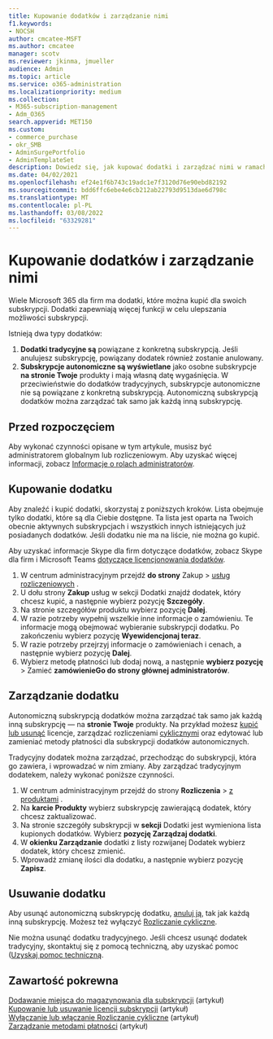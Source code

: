 ```yaml
---
title: Kupowanie dodatków i zarządzanie nimi
f1.keywords:
- NOCSH
author: cmcatee-MSFT
ms.author: cmcatee
manager: scotv
ms.reviewer: jkinma, jmueller
audience: Admin
ms.topic: article
ms.service: o365-administration
ms.localizationpriority: medium
ms.collection:
- M365-subscription-management
- Adm_O365
search.appverid: MET150
ms.custom:
- commerce_purchase
- okr_SMB
- AdminSurgePortfolio
- AdminTemplateSet
description: Dowiedz się, jak kupować dodatki i zarządzać nimi w ramach subskrypcji usługi Microsoft 365 dla firm.
ms.date: 04/02/2021
ms.openlocfilehash: ef24e1f6b743c19adc1e7f3120d76e90ebd82192
ms.sourcegitcommit: bdd6ffc6ebe4e6cb212ab22793d9513dae6d798c
ms.translationtype: MT
ms.contentlocale: pl-PL
ms.lasthandoff: 03/08/2022
ms.locfileid: "63329281"
---
```

# <a name="buy-or-manage-add-ons"></a>Kupowanie dodatków i zarządzanie nimi

Wiele Microsoft 365 dla firm ma dodatki, które można kupić dla swoich subskrypcji. Dodatki zapewniają więcej funkcji w celu ulepszania możliwości subskrypcji.

Istnieją dwa typy dodatków:

1. **Dodatki tradycyjne są** powiązane z konkretną subskrypcją. Jeśli anulujesz subskrypcję, powiązany dodatek również zostanie anulowany.
2. **Subskrypcje autonomiczne są wyświetlane** jako osobne subskrypcje **na stronie Twoje** produkty i mają własną datę wygaśnięcia. W przeciwieństwie do dodatków tradycyjnych, subskrypcje autonomiczne nie są powiązane z konkretną subskrypcją. Autonomiczną subskrypcją dodatków można zarządzać tak samo jak każdą inną subskrypcję.

## <a name="before-you-begin"></a>Przed rozpoczęciem

Aby wykonać czynności opisane w tym artykule, musisz być administratorem globalnym lub rozliczeniowym. Aby uzyskać więcej informacji, zobacz [Informacje o rolach administratorów](../admin/add-users/about-admin-roles.md).

## <a name="buy-an-add-on"></a>Kupowanie dodatku

Aby znaleźć i kupić dodatki, skorzystaj z poniższych kroków. Lista obejmuje tylko dodatki, które są dla Ciebie dostępne. Ta lista jest oparta na Twoich obecnie aktywnych subskrypcjach i wszystkich innych istniejących już posiadanych dodatków. Jeśli dodatku nie ma na liście, nie można go kupić.

Aby uzyskać informacje Skype dla firm dotyczące dodatków, zobacz Skype dla firm i Microsoft Teams [dotyczące licencjonowania dodatków](/SkypeForBusiness/skype-for-business-and-microsoft-teams-add-on-licensing/skype-for-business-and-microsoft-teams-add-on-licensing).

1. W centrum administracyjnym przejdź **do strony** Zakup \> <a href="https://go.microsoft.com/fwlink/p/?linkid=868433" target="_blank">usług rozliczeniowych</a> .
2. U dołu strony **Zakup** usług w sekcji Dodatki znajdź dodatek,  który chcesz kupić, a następnie wybierz pozycję **Szczegóły**.
3. Na stronie szczegółów produktu wybierz pozycję **Dalej**.
4. W razie potrzeby wypełnij wszelkie inne informacje o zamówieniu. Te informacje mogą obejmować wybieranie subskrypcji dodatku. Po zakończeniu wybierz pozycję **Wyewidencjonaj teraz**.
5. W razie potrzeby przejrzyj informacje o zamówieniach i cenach, a następnie wybierz pozycję **Dalej**.
6. Wybierz metodę płatności lub dodaj nową, a następnie **wybierz pozycję** >  Zamieć **zamówienieGo do strony głównej administratorów**.

## <a name="manage-an-add-on"></a>Zarządzanie dodatku

Autonomiczną subskrypcją dodatków można zarządzać tak samo jak każdą inną subskrypcję — na **stronie Twoje** produkty. Na przykład możesz [kupić lub usunąć](licenses/buy-licenses.md) licencje, zarządzać rozliczeniami [cyklicznymi](subscriptions/renew-your-subscription.md) oraz edytować [](billing-and-payments/manage-payment-methods.md) lub zamieniać metody płatności dla subskrypcji dodatków autonomicznych.

Tradycyjny dodatek można zarządzać, przechodząc do subskrypcji, która go zawiera, i wprowadzać w nim zmiany. Aby zarządzać tradycyjnym dodatekem, należy wykonać poniższe czynności.
  
1. W centrum administracyjnym przejdź do strony **Rozliczenia** \> <a href="https://go.microsoft.com/fwlink/p/?linkid=842054" target="_blank">z produktami</a> .
2. Na **karcie Produkty** wybierz subskrypcję zawierającą dodatek, który chcesz zaktualizować.
3. Na stronie szczegóły subskrypcji w **sekcji** Dodatki jest wymieniona lista kupionych dodatków. Wybierz **pozycję Zarządzaj dodatki**.
4. W **okienku Zarządzanie** dodatki z listy rozwijanej Dodatek wybierz  dodatek, który chcesz zmienić.
5. Wprowadź zmianę ilości dla dodatku, a następnie wybierz pozycję **Zapisz**.

## <a name="remove-an-add-on"></a>Usuwanie dodatku

Aby usunąć autonomiczną subskrypcję dodatku, [anuluj ją](subscriptions/cancel-your-subscription.md), tak jak każdą inną subskrypcję. Możesz też wyłączyć [Rozliczanie cykliczne](subscriptions/renew-your-subscription.md).

Nie można usunąć dodatku tradycyjnego. Jeśli chcesz usunąć dodatek tradycyjny, skontaktuj się z pomocą techniczną, aby uzyskać pomoc ([Uzyskaj pomoc techniczną](../admin/get-help-support.md).
  
## <a name="related-content"></a>Zawartość pokrewna

[Dodawanie miejsca do magazynowania dla subskrypcji](add-storage-space.md) (artykuł)\
[Kupowanie lub usuwanie licencji subskrypcji](licenses/buy-licenses.md) (artykuł)\
[Wyłączanie lub włączanie Rozliczanie cykliczne](subscriptions/renew-your-subscription.md#turn-recurring-billing-off-or-on) (artykuł)\
[Zarządzanie metodami płatności](billing-and-payments/manage-payment-methods.md) (artykuł)
